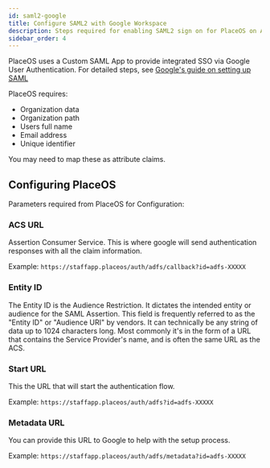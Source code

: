 ```yaml
---
id: saml2-google
title: Configure SAML2 with Google Workspace
description: Steps required for enabling SAML2 sign on for PlaceOS on Azure AD
sidebar_order: 4
---
```


PlaceOS uses a Custom SAML App to provide integrated SSO via Google User Authentication. 
For detailed steps, see [Google's guide on setting up SAML](https://support.google.com/a/answer/6087519?hl=en)

PlaceOS requires:
- Organization data
- Organization path
- Users full name
- Email address
- Unique identifier

You may need to map these as attribute claims.

## Configuring PlaceOS
Parameters required from PlaceOS for Configuration:

### ACS URL
Assertion Consumer Service.
This is where google will send authentication responses with all the claim information.

Example: `https://staffapp.placeos/auth/adfs/callback?id=adfs-XXXXX`

### Entity ID
The Entity ID is the Audience Restriction.
It dictates the intended entity or audience for the SAML Assertion. 
This field is frequently referred to as the "Entity ID" or "Audience URI" by vendors. 
It can technically be any string of data up to 1024 characters long.
Most commonly it's in the form of a URL that contains the Service Provider's name, and is often the same URL as the ACS.

### Start URL
This the URL that will start the authentication flow.

Example: `https://staffapp.placeos/auth/adfs?id=adfs-XXXXX`

### Metadata URL
You can provide this URL to Google to help with the setup process.

Example: `https://staffapp.placeos/auth/adfs/metadata?id=adfs-XXXXX`

